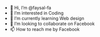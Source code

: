 - 👋 Hi, I’m @faysal-fa
- 👀 I’m interested in Coding 
- 🌱 I’m currently learning Web design 
- 💞️ I’m looking to collaborate on Facebook 
- 📫 How to reach me by Facebook 

<!---
faysal-fa/faysal-fa is a ✨ special ✨ repository because its `README.md` (this file) appears on your GitHub profile.
You can click the Preview link to take a look at your changes.
--->
